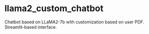 # llama2_custom_chatbot
Chatbot based on LLaMA2-7b with customization based on user PDF. Streamlit-based interface.
